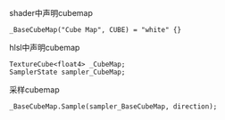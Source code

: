 shader中声明cubemap

```
_BaseCubeMap("Cube Map", CUBE) = "white" {}
```

hlsl中声明cubemap

```
TextureCube<float4> _CubeMap;
SamplerState sampler_CubeMap;
```

采样cubemap

```
_BaseCubeMap.Sample(sampler_BaseCubeMap, direction);
```

